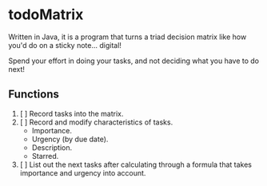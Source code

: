 # todoMatrix
Written in Java, it is a program that turns a triad decision matrix like how you'd do on a sticky note... digital! 

Spend your effort in doing your tasks, and not deciding what you have to do next!

## Functions
1. [ ] Record tasks into the matrix.
2. [ ] Record and modify characteristics of tasks.
    - Importance.
    - Urgency (by due date).
    - Description.
    - Starred.
3. [ ] List out the next tasks after calculating through a formula that takes importance and urgency into account. 